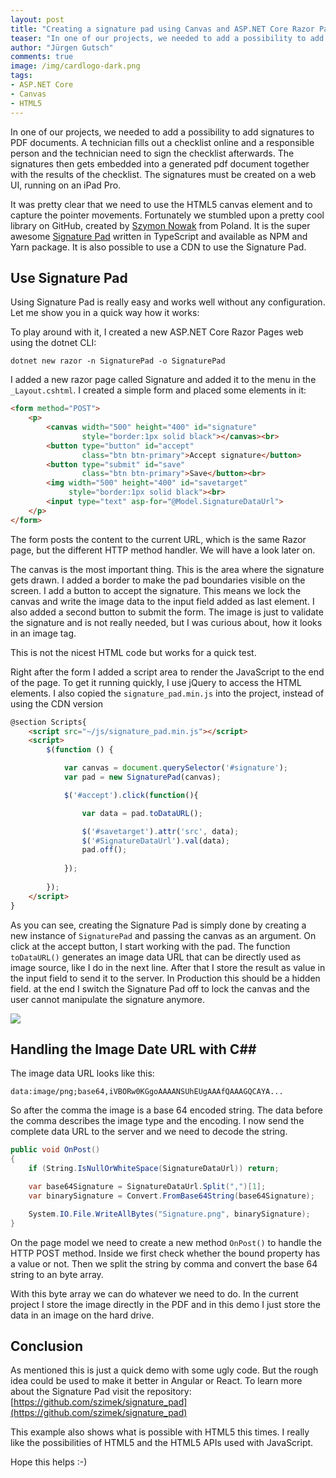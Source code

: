 ```yaml
---
layout: post
title: "Creating a signature pad using Canvas and ASP.NET Core Razor Pages"
teaser: "In one of our projects, we needed to add a possibility to add signatures to PDF documents. It was pretty clear that we need to use the HTML5 canvas element and to capture the pointer movements. Fortunately we stumbled upon a pretty cool library on GitHub."
author: "Jürgen Gutsch"
comments: true
image: /img/cardlogo-dark.png
tags: 
- ASP.NET Core
- Canvas
- HTML5
---
```


In one of our projects, we needed to add a possibility to add signatures to PDF documents. A technician fills out a checklist online and a responsible person and the technician need to sign the checklist afterwards. The signatures then gets embedded into a generated pdf document together with the results of the checklist. The signatures must be created on a web UI, running on an iPad Pro.

It was pretty clear that we need to use the HTML5 canvas element and to capture the pointer movements. Fortunately we stumbled upon a pretty cool library on GitHub, created by [Szymon Nowak](https://github.com/szimek) from Poland. It is the super awesome [Signature Pad](https://github.com/szimek/signature_pad) written in TypeScript and available as NPM and Yarn package. It is also possible to use a CDN to use the Signature Pad.

## Use Signature Pad

Using Signature Pad is really easy and works well without any configuration. Let me show you in a quick way how it works:

To play around with it, I created a new ASP.NET Core Razor Pages web using the dotnet CLI:

~~~ shell
dotnet new razor -n SignaturePad -o SignaturePad
~~~

I added a new razor page called Signature and added it to the menu in the `_Layout.cshtml`. I created a simple form and placed some elements in it:

~~~ html
<form method="POST">
    <p>
        <canvas width="500" height="400" id="signature" 
                style="border:1px solid black"></canvas><br>
        <button type="button" id="accept" 
                class="btn btn-primary">Accept signature</button>
        <button type="submit" id="save" 
                class="btn btn-primary">Save</button><br>
        <img width="500" height="400" id="savetarget" 
             style="border:1px solid black"><br>
        <input type="text" asp-for="@Model.SignatureDataUrl"> 
    </p>
</form>
~~~

The form posts the content to the current URL, which is the same Razor page, but the different HTTP method handler. We will have a look later on.

The canvas is the most important thing. This is the area where the signature gets drawn. I added a border to make the pad boundaries visible on the screen. I add a button to accept the signature. This means we lock the canvas and write the image data to the input field added as last element. I also added a second button to submit the form. The image is just to validate the signature and is not really needed, but I was curious about, how it looks in an image tag.

This is not the nicest HTML code but works for a quick test.

Right after the form I added a script area to render the JavaScript to the end of the page. To get it running quickly, I use jQuery to access the HTML elements. I also copied the `signature_pad.min.js` into the project, instead of using the CDN version

~~~ HTML
@section Scripts{
    <script src="~/js/signature_pad.min.js"></script>
    <script>
        $(function () {

            var canvas = document.querySelector('#signature');
            var pad = new SignaturePad(canvas);

            $('#accept').click(function(){

                var data = pad.toDataURL();

                $('#savetarget').attr('src', data);
                $('#SignatureDataUrl').val(data);
                pad.off();
            
            });
                    
        });
    </script>
}
~~~

As you can see, creating the Signature Pad is simply done by creating a new instance of `SignaturePad` and passing the canvas as an argument. On click at the accept button, I start working with the pad. The function `toDataURL()` generates an image data URL that can be directly used as image source, like I do in the next line. After that I store the result as value in the input field to send it to the server. In Production this should be a hidden field. at the end I switch the Signature Pad off to lock the canvas and the user cannot manipulate the signature anymore. 

![]({{site.baseurl}}/img/signature-pad/signature-pad.png)

## Handling the Image Date URL with C##

The image data URL looks like this:

~~~ 
data:image/png;base64,iVBORw0KGgoAAAANSUhEUgAAAfQAAAGQCAYA...
~~~

So after the comma the image is a base 64 encoded string. The data before the comma describes the image type and the encoding. I now send the complete data URL to the server and we need to decode the string.

~~~ csharp
public void OnPost()
{
    if (String.IsNullOrWhiteSpace(SignatureDataUrl)) return;

    var base64Signature = SignatureDataUrl.Split(",")[1];            
    var binarySignature = Convert.FromBase64String(base64Signature);

    System.IO.File.WriteAllBytes("Signature.png", binarySignature);
}
~~~

On the page model we need to create a new method `OnPost()` to handle the HTTP POST method. Inside we first check whether the bound property has a value or not. Then we split the string by comma and convert the base 64 string to an byte array. 

With this byte array we can do whatever we need to do. In the current project I store the image directly in the PDF and in this demo I just store the data in an image on the hard drive. 

## Conclusion

As mentioned this is just a quick demo with some ugly code. But the rough idea could be used to make it better in Angular or React. To learn more about the Signature Pad visit the repository: [https://github.com/szimek/signature_pad](https://github.com/szimek/signature_pad)

This example also shows what is possible with HTML5 this times. I really like the possibilities of HTML5 and the HTML5 APIs used with JavaScript.

Hope this helps :-)